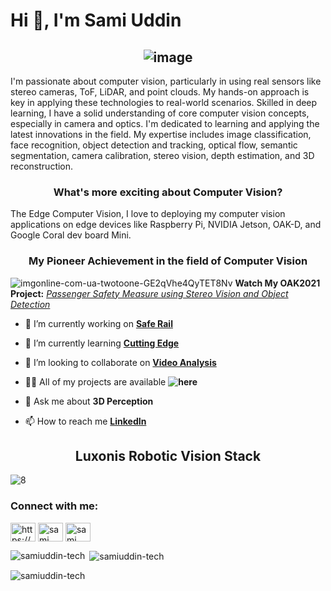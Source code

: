 <h1><b>Hi 👋, I'm Sami Uddin</h1></b>
  
<b><h2 align="center">![image](https://github.com/SamiUddin-tech/SamiUddin-tech/assets/81253183/06d9c5a7-0999-49bc-8171-6d921224cd28)</h2></b>

I'm passionate about computer vision, particularly in using real sensors like stereo cameras, ToF, LiDAR, and point clouds. My hands-on approach is key in applying these technologies to real-world scenarios. Skilled in deep learning, I have a solid understanding of core computer vision concepts, especially in camera and optics. I'm dedicated to learning and applying the latest innovations in the field. My expertise includes image classification, face recognition, object detection and tracking, optical flow, semantic segmentation, camera calibration, stereo vision, depth estimation, and 3D reconstruction.

<h3 align="center">What's more exciting about Computer Vision?</h3>

The Edge Computer Vision, I love to deploying my computer vision applications on edge devices like Raspberry Pi, NVIDIA Jetson, OAK-D, and Google Coral dev board Mini.


<b><h3 align="center">My Pioneer Achievement in the field of Computer Vision</h3></b>

![imgonline-com-ua-twotoone-GE2qVhe4QyTET8Nv](https://github.com/SamiUddin-tech/SamiUddin-tech/assets/81253183/68796ed1-1aeb-4701-aff6-32293093d080)
**Watch My OAK2021 Project:** [*Passenger Safety Measure using Stereo Vision and Object Detection*](https://www.youtube.com/watch?v=9YL2O-KXWSw&t=116s)

- 🔭 I’m currently working on **[Safe Rail](https://github.com/SamiUddin-tech/LiDAR-Point-Cloud)**

- 🌱 I’m currently learning **[Cutting Edge](https://www.thinkautonomous.ai/)**

- 👯 I’m looking to collaborate on **[Video Analysis](https://github.com/SamiUddin-tech/Video-Analysis)**

- 👨‍💻 All of my projects are available **![here](https://github.com/SamiUddin-tech)**

- 💬 Ask me about **3D Perception**

- 📫 How to reach me **[LinkedIn](https://www.linkedin.com/in/sami-uddin-a6b40b20a/)**

<h2 align="center">Luxonis Robotic Vision Stack</h2>

![8](https://github.com/SamiUddin-tech/SamiUddin-tech/assets/81253183/b7531ebb-d3cf-4e91-8743-1d770339be5a)


<h3 align="left">Connect with me:</h3>
<p align="left">
<a href="https://www.linkedin.com/in/sami-uddin-a6b40b20a/" target="blank"><img align="center" src="https://raw.githubusercontent.com/rahuldkjain/github-profile-readme-generator/master/src/images/icons/Social/linked-in-alt.svg" alt="https://www.linkedin.com/in/sami-uddin-a6b40b20a" height="30" width="40" /></a>
<a href="https://www.youtube.com/channel/UCRotd0klFJPhVRxsmH2rdwg" target="blank"><img align="center" src="https://raw.githubusercontent.com/rahuldkjain/github-profile-readme-generator/master/src/images/icons/Social/youtube.svg" alt="sami uddin" height="30" width="40" /></a>
<a href="https://www.upwork.com/freelancers/~01f5ef90bcd6545eb3" target="blank"><img align="center" src="https://www.svgrepo.com/show/349549/upwork.svg" alt="sami uddin" height="30" width="40" /></a>
</p>

<p><img align="left" src="https://github-readme-stats.vercel.app/api/top-langs?username=samiuddin-tech&show_icons=true&locale=en&layout=compact" alt="samiuddin-tech" /></p>

<p>&nbsp;<img align="center" src="https://github-readme-stats.vercel.app/api?username=samiuddin-tech&show_icons=true&locale=en" alt="samiuddin-tech" /></p>

<p><img align="center" src="https://github-readme-streak-stats.herokuapp.com/?user=samiuddin-tech&" alt="samiuddin-tech" /></p>
